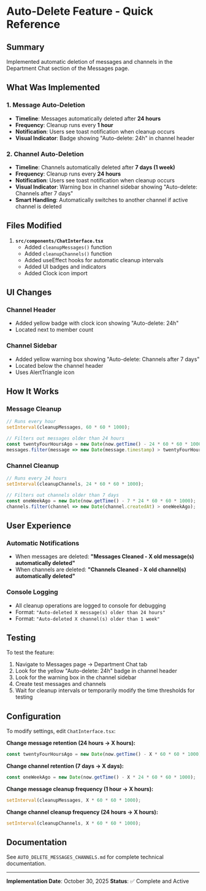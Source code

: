# Auto-Delete Feature - Quick Reference

## Summary
Implemented automatic deletion of messages and channels in the Department Chat section of the Messages page.

## What Was Implemented

### 1. Message Auto-Deletion
- **Timeline**: Messages automatically deleted after **24 hours**
- **Frequency**: Cleanup runs every **1 hour**
- **Notification**: Users see toast notification when cleanup occurs
- **Visual Indicator**: Badge showing "Auto-delete: 24h" in channel header

### 2. Channel Auto-Deletion
- **Timeline**: Channels automatically deleted after **7 days (1 week)**
- **Frequency**: Cleanup runs every **24 hours**
- **Notification**: Users see toast notification when cleanup occurs
- **Visual Indicator**: Warning box in channel sidebar showing "Auto-delete: Channels after 7 days"
- **Smart Handling**: Automatically switches to another channel if active channel is deleted

## Files Modified

1. **`src/components/ChatInterface.tsx`**
   - Added `cleanupMessages()` function
   - Added `cleanupChannels()` function
   - Added useEffect hooks for automatic cleanup intervals
   - Added UI badges and indicators
   - Added Clock icon import

## UI Changes

### Channel Header
- Added yellow badge with clock icon showing "Auto-delete: 24h"
- Located next to member count

### Channel Sidebar
- Added yellow warning box showing "Auto-delete: Channels after 7 days"
- Located below the channel header
- Uses AlertTriangle icon

## How It Works

### Message Cleanup
```typescript
// Runs every hour
setInterval(cleanupMessages, 60 * 60 * 1000);

// Filters out messages older than 24 hours
const twentyFourHoursAgo = new Date(now.getTime() - 24 * 60 * 60 * 1000);
messages.filter(message => new Date(message.timestamp) > twentyFourHoursAgo);
```

### Channel Cleanup
```typescript
// Runs every 24 hours
setInterval(cleanupChannels, 24 * 60 * 60 * 1000);

// Filters out channels older than 7 days
const oneWeekAgo = new Date(now.getTime() - 7 * 24 * 60 * 60 * 1000);
channels.filter(channel => new Date(channel.createdAt) > oneWeekAgo);
```

## User Experience

### Automatic Notifications
- When messages are deleted: **"Messages Cleaned - X old message(s) automatically deleted"**
- When channels are deleted: **"Channels Cleaned - X old channel(s) automatically deleted"**

### Console Logging
- All cleanup operations are logged to console for debugging
- Format: `"Auto-deleted X message(s) older than 24 hours"`
- Format: `"Auto-deleted X channel(s) older than 1 week"`

## Testing

To test the feature:
1. Navigate to Messages page → Department Chat tab
2. Look for the yellow "Auto-delete: 24h" badge in channel header
3. Look for the warning box in the channel sidebar
4. Create test messages and channels
5. Wait for cleanup intervals or temporarily modify the time thresholds for testing

## Configuration

To modify settings, edit `ChatInterface.tsx`:

**Change message retention (24 hours → X hours):**
```typescript
const twentyFourHoursAgo = new Date(now.getTime() - X * 60 * 60 * 1000);
```

**Change channel retention (7 days → X days):**
```typescript
const oneWeekAgo = new Date(now.getTime() - X * 24 * 60 * 60 * 1000);
```

**Change message cleanup frequency (1 hour → X hours):**
```typescript
setInterval(cleanupMessages, X * 60 * 60 * 1000);
```

**Change channel cleanup frequency (24 hours → X hours):**
```typescript
setInterval(cleanupChannels, X * 60 * 60 * 1000);
```

## Documentation
See `AUTO_DELETE_MESSAGES_CHANNELS.md` for complete technical documentation.

---

**Implementation Date**: October 30, 2025
**Status**: ✅ Complete and Active
